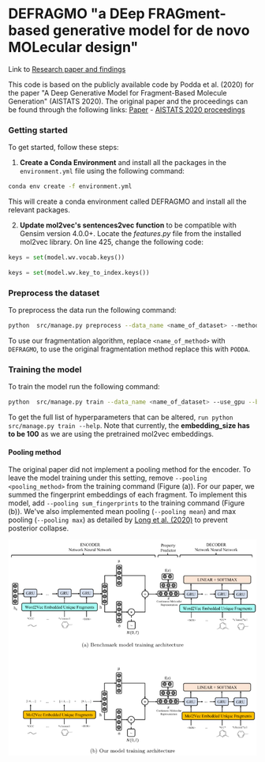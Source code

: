 # DEFRAGMO "a DEep FRAGment-based generative model for de novo MOLecular design"
Link to [Research paper and findings](https://drive.google.com/file/d/1iilahcVytCHjJU3EMK2Gi9Ytd-LH7rBs/view?usp=sharing)

This code is based on the publicly available code by Podda et al. (2020) for the paper "A Deep Generative Model for Fragment-Based Molecule Generation" (AISTATS 2020). The original paper and the proceedings can be found through the following links: [Paper](http://proceedings.mlr.press/v108/podda20a/podda20a.pdf) - [AISTATS 2020 proceedings](http://proceedings.mlr.press/v108/)

### Getting started
To get started, follow these steps:
1. **Create a Conda Environment** and install all the packages in the `environment.yml` file using the following command:
```bash
conda env create -f environment.yml
```
This will create a conda environment called DEFRAGMO and install all the relevant packages.

2. **Update mol2vec's sentences2vec function** to be compatible with Gensim version 4.0.0+. Locate the *features.py* file from the installed mol2vec library. On line 425, change the following code:
```python
keys = set(model.wv.vocab.keys())
```
```python
keys = set(model.wv.key_to_index.keys())
```

### Preprocess the dataset
To preprocess the data run the following command:

```bash
python  src/manage.py preprocess --data_name <name_of_dataset> --method <name_of_method>
```

To use our fragmentation algorithm, replace `<name_of_method>` with `DEFRAGMO`, to use the original fragmentation method replace this with `PODDA`.

### Training the model
To train the model run the following command:
```bash
python  src/manage.py train --data_name <name_of_dataset> --use_gpu --batch_size <size_of_batch> --embed_size <embedding_size> --num_epochs <number_of_epochs> --hidden_layers <number_of_hidden_layers> --hidden_size <hidden_size> --latent_size <latent_size> --pooling <pooling_method> --pred_sas --pred_logp
```
To get the full list of hyperparameters that can be altered, `run python src/manage.py train --help`. Note that currently, the **embedding_size has to be 100** as we are using the pretrained mol2vec embeddings.

#### Pooling method
The original paper did not implement a pooling method for the encoder. To leave the model training under this setting, remove `--pooling <pooling_method>` from the training command (Figure (a)). For our paper, we summed the fingerprint embeddings of each fragment. To implement this model, add `--pooling sum_fingerprints` to the training command (Figure (b)). We've also implemented mean pooling (`--pooling mean`) and max pooling (`--pooling max`) as detailed by [Long et al. (2020)](https://arxiv.org/pdf/1911.03976.pdf) to prevent posterior collapse.

![Model Architecture](images/model_architecture_pooling.png)